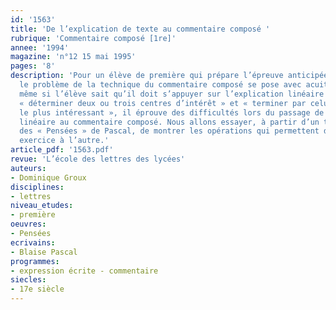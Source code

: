 ```yaml
---
id: '1563'
title: 'De l’explication de texte au commentaire composé '
rubrique: 'Commentaire composé [1re]'
annee: '1994'
magazine: 'n°12 15 mai 1995'
pages: '8'
description: 'Pour un élève de première qui prépare l’épreuve anticipée de français,
  le problème de la technique du commentaire composé se pose avec acuité. En effet,
  même si l’élève sait qu’il doit s’appuyer sur l’explication linéaire du texte pour
  « déterminer deux ou trois centres d’intérêt » et « terminer par celui qu’il a jugé
  le plus intéressant », il éprouve des difficultés lors du passage de l’explication
  linéaire au commentaire composé. Nous allons essayer, à partir d’un texte extrait
  des « Pensées » de Pascal, de montrer les opérations qui permettent de passer d’un
  exercice à l’autre.'
article_pdf: '1563.pdf'
revue: 'L’école des lettres des lycées'
auteurs:
- Dominique Groux
disciplines:
- lettres
niveau_etudes:
- première
oeuvres:
- Pensées
ecrivains:
- Blaise Pascal
programmes:
- expression écrite - commentaire
siecles:
- 17e siècle
---
```

